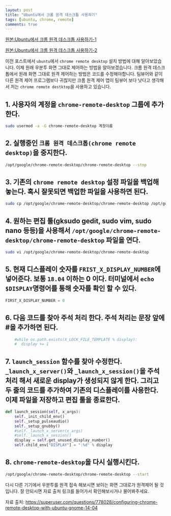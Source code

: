 ```yaml
---
layout: post
title: "Ubuntu에서 크롬 원격 데스크톱 사용하기"
tags: [ubuntu, chrome, remote]
comments: true
---
```


[원본:Ubuntu에서 크롬 원격 데스크톱 사용하기-1](http://hdh7485.blog.me/221444127526)

[원본:Ubuntu에서 크롬 원격 데스크톱 사용하기-2](http://hdh7485.blog.me/221444142342)


이전 포스트에서 `ubuntu`에서 `chrome remote desktop` 설치 방법에 대해 알아보았습니다. 이제 원래 우분투 화면 그대로 제어하는 방법을 알아보겠습니다. 크롬 원격 데스크톱에서 원래 화면 그대로 원격 제어하는 방법은 코드를 수정해야합니다. 팀뷰어와 같이 다른 원격 제어 프로그램보다 귀찮지만 크롬 원격 제어 앱이 팀뷰어 보다 낫다고 생각해서 저는 `chrome remote destktop`을 사용하고 있습니다.


## 1. 사용자의 계정을 `chrome-remote-desktop` 그룹에 추가한다.

```bash
sudo usermod -a -G chrome-remote-desktop 계정이름
```


## 2. 실행중인 `크롬 원격 데스크톱(chrome remote desktop)`을 중지한다.

```bash
/opt/google/chrome-remote-desktop/chrome-remote-desktop --stop
```


## 3. 기존의 `chrome remote desktop` 설정 파일을 백업해 놓는다. 혹시 잘못되면 백업한 파일을 사용하면 된다.

```bash
sudo cp /opt/google/chrome-remote-desktop/chrome-remote-desktop /opt/google/chrome-remote-desktop/chrome-remote-desktop.orig
```


## 4. 원하는 편집 툴(gksudo gedit, sudo vim, sudo nano 등등)을 사용해서 `/opt/google/chrome-remote-desktop/chrome-remote-desktop` 파일을 연다.

```bash
sudo vi /opt/google/chrome-remote-desktop/chrome-remote-desktop
```


## 5. 현재 디스플레이 숫자를 `FRIST_X_DISPLAY_NUMBER`에 넣어준다. 보통 `18.04` 이하는 0 이다. 터미널에서 `echo $DISPLAY`명령어를 통해 숫자를 확인 할 수 있다.

```python
FIRST_X_DISPLAY_NUMBER = 0
```


## 6. 다음 코드를 찾아 주석 처리 한다. 주석 처리는 문장 앞에 #을 추가하면 된다.

```python
    #while os.path.exists(X_LOCK_FILE_TEMPLATE % display):
    #  display += 1
```


## 7. `launch_session` 함수를 찾아 수정한다. `_launch_x_server()`와 `_launch_x_session()`을 주석처리 해서 새로운 display가 생성되지 않게 한다. 그리고 두 줄의 코드를 추가하여 기존의 디스플레이를 사용한다. 이제 파일을 저장하고 편집 툴을 종료한다.

```python
def launch_session(self, x_args):
    self._init_child_env()
    self._setup_pulseaudio()
    self._setup_gnubby()
    #self._launch_x_server(x_args)
    #self._launch_x_session()
    display = self.get_unused_display_number()
    self.child_env["DISPLAY"] = ":%d" % display
```


## 8. `chrome-remote-desktop`을 다시 실행시킨다. 

```bash
/opt/google/chrome-remote-desktop/chrome-remote-desktop --start
```


다시 다른 기기에서 우분투를 원격 접속 해보시면 보이는 화면 그대로가 원격제어 될 것입니다. 잘 안되시면 자료 출처 링크를 들어가서 확인해보시거나 물어봐주세요.

자료 출처: https://superuser.com/questions/778028/configuring-chrome-remote-desktop-with-ubuntu-gnome-14-04